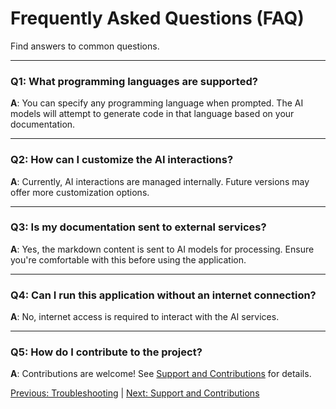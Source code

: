 # Frequently Asked Questions (FAQ)

Find answers to common questions.

---

### **Q1: What programming languages are supported?**

**A**: You can specify any programming language when prompted. The AI models will attempt to generate code in that language based on your documentation.

---

### **Q2: How can I customize the AI interactions?**

**A**: Currently, AI interactions are managed internally. Future versions may offer more customization options.

---

### **Q3: Is my documentation sent to external services?**

**A**: Yes, the markdown content is sent to AI models for processing. Ensure you're comfortable with this before using the application.

---

### **Q4: Can I run this application without an internet connection?**

**A**: No, internet access is required to interact with the AI services.

---

### **Q5: How do I contribute to the project?**

**A**: Contributions are welcome! See [Support and Contributions](10_support_and_contributions.md) for details.

[Previous: Troubleshooting](08_troubleshooting.md) | [Next: Support and Contributions](10_support_and_contributions.md)

